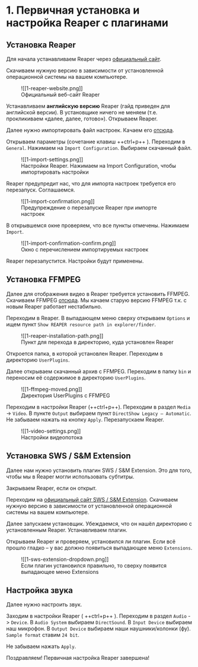 # 1. Первичная установка и настройка Reaper с плагинами

## Установка Reaper

Для начала устанавливаем Reaper через [официальный сайт](https://www.reaper.fm/download.php).

Скачиваем нужную версию в зависимости от установленной операционной системы на вашем компьютере.

<figure markdown>
  ![[1-reaper-website.png]]
  <figcaption>Официальный веб-сайт Reaper</figcaption>
</figure>

Устанавливаем **английскую версию** Reaper (гайд приведен для английской версии). В установщике ничего не меняем (т.е. прокликиваем «далее, далее, готово»).
Открываем Reaper.

Далее нужно импортировать файл настроек. Качаем его [отсюда](attachments/config.ReaperConfigZip).

Открываем параметры (сочетание клавиш ++ctrl+p++ ). Переходим в `General`. Нажимаем на `Import Configuration`. Выбираем скачанный файл.


<figure markdown>
  ![[1-import-settings.png]]
  <figcaption>Настройки Reaper. Нажимаем на Import Configuration, чтобы импортировать настройки</figcaption>
</figure>

Reaper предупредит нас, что для импорта настроек требуется его перезапуск. Соглашаемся.

<figure markdown>
  ![[1-import-confirmation.png]]
  <figcaption>Предупреждение о перезапуске Reaper при импорте настроек</figcaption>
</figure>

В открывшемся окне проверяем, что все пункты отмечены. Нажимаем `Import`.

<figure markdown>
  ![[1-import-confirmation-confirm.png]]
  <figcaption>Окно с перечислением импортируемых настроек</figcaption>
</figure>

Reaper перезапустится. Настройки будут применены.

## Установка FFMPEG

Далее для отображения видео в Reaper требуется установить FFMPEG. Скачиваем FFMPEG [отсюда](https://github.com/GyanD/codexffmpeg/releases/download/4.4.1/ffmpeg-4.4.1-full_build-shared.zip). Мы качаем старую версию FFMPEG т.к. с новым Reaper работает нестабильно.

Переходим в Reaper. В выпадающем меню сверху открываем `Options` и ищем пункт `Show REAPER resource path in explorer/finder`.

<figure markdown>
  ![[1-reaper-installation-path.png]]
  <figcaption>Пункт для перехода в директорию, куда установлен Reaper</figcaption>
</figure>

Откроется папка, в которой установлен Reaper. Переходим в директорию `UserPlugins`. 

Далее открываем скачанный архив с FFMPEG. Переходим в папку `bin` и переносим её содержимое в директорию `UserPlugins`. 

<figure markdown>
  ![[1-ffmpeg-moved.png]]
  <figcaption>Директория UserPlugins с FFMPEG</figcaption>
</figure>

Переходим в настройки Reaper (++ctrl+p++). Переходим в раздел `Media` -> `Video`. В пункте `Output` выбираем пункт `DirectShow Legacy – Automatic`. Не забываем нажать на кнопку `Apply`. Перезапускаем Reaper. 

<figure markdown>
  ![[1-video-settings.png]]
  <figcaption>Настройки видеопотока</figcaption>
</figure>

## Установка SWS / S&M Extension

Далее нам нужно установить плагин SWS / S&M Extension. Это для того, чтобы мы в Reaper могли использовать субтитры.

Закрываем Reaper, если он открыт.

Переходим на [официальный сайт SWS / S&M Extension](https://www.sws-extension.org/). Скачиваем нужную версию в зависимости от установленной операционной системы на вашем компьютере.

Далее запускаем установщик. Убеждаемся, что он нашёл директорию с установленным Reaper. Устанавливаем плагин.

Открываем Reaper и проверяем, установился ли плагин. Если всё прошло гладко – у вас должно появиться выпадающее меню `Extensions`.

<figure markdown>
  ![[1-sws-extension-dropdown.png]]
  <figcaption>Если плагин установился правильно, то сверху появится выпадающее меню Extensions</figcaption>
</figure>

## Настройка звука

Далее нужно настроить звук.

Заходим в настройки Reaper ( ++ctrl+p++ ). Переходим в раздел `Audio` -> `Device`. В `Audio System` выбираем `DirectSound`. В `Input Device` выбираем наш микрофон. В `Output Device` выбираем наши наушники/колонки (фу). `Sample format` ставим `24 bit`.

Не забываем нажать `Apply`.

Поздравляем! Первичная настройка Reaper завершена!